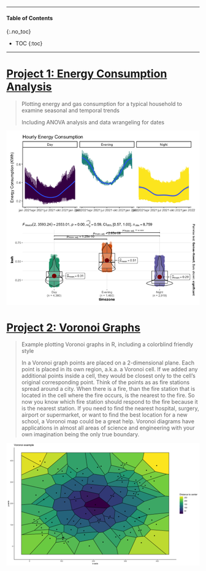----
#### Table of Contents
{:.no_toc}

* TOC 
{:toc}

----

# [Project 1: Energy Consumption Analysis](https://github.com/glxdata/energy_project)

> Plotting energy and gas consumption for a typical household to examine seasonal and temporal trends
> 
> Including ANOVA analysis and data wrangeling for dates

![](images/kwhHourTimzoneCombined.png?raw=true)


# [Project 2: Voronoi Graphs](https://github.com/glxdata/voronoi)

> Example plotting Voronoi graphs in R, including a colorblind friendly style
>
> In a Voronoi graph points are placed on a 2-dimensional plane. Each point is placed in its own region, a.k.a. a Voronoi cell. If we added any additional points inside a cell, they would be closest only to the cell’s original corresponding point. Think of the points as as fire stations spread around a city. When there is a fire, than the fire station that is located in the cell where the fire occurs, is the nearest to the fire. So now you know which fire station should respond to the fire because it is the nearest station. If you need to find the nearest hospital, surgery, airport or supermarket, or want to find the best location for a new school, a Voronoi map could be a great help. Voronoi diagrams have applications in almost all areas of science and engineering with your own imagination being the only true boundary.

![](images/voronoiAdvanced.png)

